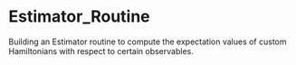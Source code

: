 # Estimator_Routine
Building an Estimator routine to compute the expectation values of custom Hamiltonians with respect to certain observables.
